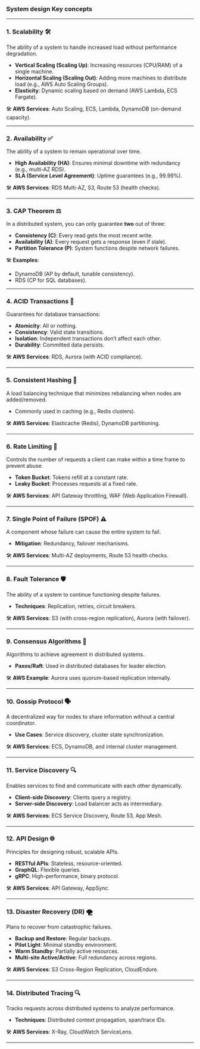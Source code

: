 ### System design Key concepts
---

### 1. **Scalability** 🛠️  
The ability of a system to handle increased load without performance degradation.  
- **Vertical Scaling (Scaling Up)**: Increasing resources (CPU/RAM) of a single machine.  
- **Horizontal Scaling (Scaling Out)**: Adding more machines to distribute load (e.g., AWS Auto Scaling Groups).  
- **Elasticity**: Dynamic scaling based on demand (AWS Lambda, ECS Fargate).  

🛠️ **AWS Services**: Auto Scaling, ECS, Lambda, DynamoDB (on-demand capacity).  

---

### 2. **Availability** ✅  
The ability of a system to remain operational over time.  
- **High Availability (HA)**: Ensures minimal downtime with redundancy (e.g., multi-AZ RDS).  
- **SLA (Service Level Agreement)**: Uptime guarantees (e.g., 99.99%).  

🛠️ **AWS Services**: RDS Multi-AZ, S3, Route 53 (health checks).  

---

### 3. **CAP Theorem** ⚖️  
In a distributed system, you can only guarantee **two** out of three:  
- **Consistency (C)**: Every read gets the most recent write.  
- **Availability (A)**: Every request gets a response (even if stale).  
- **Partition Tolerance (P)**: System functions despite network failures.  

🛠️ **Examples**:  
- DynamoDB (AP by default, tunable consistency).  
- RDS (CP for SQL databases).  

---

### 4. **ACID Transactions** 🧱  
Guarantees for database transactions:  
- **Atomicity**: All or nothing.  
- **Consistency**: Valid state transitions.  
- **Isolation**: Independent transactions don’t affect each other.  
- **Durability**: Committed data persists.  

🛠️ **AWS Services**: RDS, Aurora (with ACID compliance).  

---

### 5. **Consistent Hashing** 🔢  
A load balancing technique that minimizes rebalancing when nodes are added/removed.  
- Commonly used in caching (e.g., Redis clusters).  

🛠️ **AWS Services**: Elasticache (Redis), DynamoDB partitioning.  

---

### 6. **Rate Limiting** 🚦  
Controls the number of requests a client can make within a time frame to prevent abuse.  
- **Token Bucket**: Tokens refill at a constant rate.  
- **Leaky Bucket**: Processes requests at a fixed rate.  

🛠️ **AWS Services**: API Gateway throttling, WAF (Web Application Firewall).  

---

### 7. **Single Point of Failure (SPOF)** ⚠️  
A component whose failure can cause the entire system to fail.  
- **Mitigation**: Redundancy, failover mechanisms.  

🛠️ **AWS Services**: Multi-AZ deployments, Route 53 health checks.  

---

### 8. **Fault Tolerance** 🛡️  
The ability of a system to continue functioning despite failures.  
- **Techniques**: Replication, retries, circuit breakers.  

🛠️ **AWS Services**: S3 (with cross-region replication), Aurora (with failover).  

---

### 9. **Consensus Algorithms** 🤝  
Algorithms to achieve agreement in distributed systems.  
- **Paxos/Raft**: Used in distributed databases for leader election.  

🛠️ **AWS Example**: Aurora uses quorum-based replication internally.  

---

### 10. **Gossip Protocol** 🗣️  
A decentralized way for nodes to share information without a central coordinator.  
- **Use Cases**: Service discovery, cluster state synchronization.  

🛠️ **AWS Services**: ECS, DynamoDB, and internal cluster management.  

---

### 11. **Service Discovery** 🔍  
Enables services to find and communicate with each other dynamically.  
- **Client-side Discovery**: Clients query a registry.  
- **Server-side Discovery**: Load balancer acts as intermediary.  

🛠️ **AWS Services**: ECS Service Discovery, Route 53, App Mesh.  

---

### 12. **API Design** 🌐  
Principles for designing robust, scalable APIs.  
- **RESTful APIs**: Stateless, resource-oriented.  
- **GraphQL**: Flexible queries.  
- **gRPC**: High-performance, binary protocol.  

🛠️ **AWS Services**: API Gateway, AppSync.  

---

### 13. **Disaster Recovery (DR)** 🌪️  
Plans to recover from catastrophic failures.  
- **Backup and Restore**: Regular backups.  
- **Pilot Light**: Minimal standby environment.  
- **Warm Standby**: Partially active resources.  
- **Multi-site Active/Active**: Full redundancy across regions.  

🛠️ **AWS Services**: S3 Cross-Region Replication, CloudEndure.  

---

### 14. **Distributed Tracing** 🔍  
Tracks requests across distributed systems to analyze performance.  
- **Techniques**: Distributed context propagation, span/trace IDs.  

🛠️ **AWS Services**: X-Ray, CloudWatch ServiceLens.  

---
